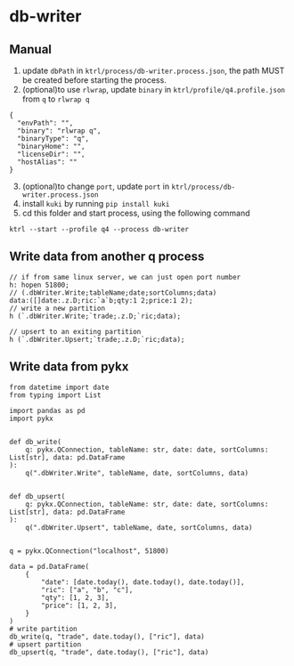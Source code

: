 # db-writer

## Manual

1. update `dbPath` in `ktrl/process/db-writer.process.json`, the path MUST be created before starting the process.
2. (optional)to use `rlwrap`, update `binary` in `ktrl/profile/q4.profile.json` from `q` to `rlwrap q`

```
{
  "envPath": "",
  "binary": "rlwrap q",
  "binaryType": "q",
  "binaryHome": "",
  "licenseDir": "",
  "hostAlias": ""
}
```

3. (optional)to change `port`, update `port` in `ktrl/process/db-writer.process.json`
4. install `kuki` by running `pip install kuki`
5. cd this folder and start process, using the following command

```
ktrl --start --profile q4 --process db-writer
```

## Write data from another q process

```
// if from same linux server, we can just open port number
h: hopen 51800;
// (.dbWriter.Write;tableName;date;sortColumns;data)
data:([]date:.z.D;ric:`a`b;qty:1 2;price:1 2);
// write a new partition
h (`.dbWriter.Write;`trade;.z.D;`ric;data);

// upsert to an exiting partition
h (`.dbWriter.Upsert;`trade;.z.D;`ric;data);

```

## Write data from pykx

```
from datetime import date
from typing import List

import pandas as pd
import pykx


def db_write(
    q: pykx.QConnection, tableName: str, date: date, sortColumns: List[str], data: pd.DataFrame
):
    q(".dbWriter.Write", tableName, date, sortColumns, data)


def db_upsert(
    q: pykx.QConnection, tableName: str, date: date, sortColumns: List[str], data: pd.DataFrame
):
    q(".dbWriter.Upsert", tableName, date, sortColumns, data)


q = pykx.QConnection("localhost", 51800)

data = pd.DataFrame(
    {
        "date": [date.today(), date.today(), date.today()],
        "ric": ["a", "b", "c"],
        "qty": [1, 2, 3],
        "price": [1, 2, 3],
    }
)
# write partition
db_write(q, "trade", date.today(), ["ric"], data)
# upsert partition
db_upsert(q, "trade", date.today(), ["ric"], data)

```

